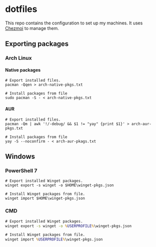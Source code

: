 # dotfiles

This repo contains the configuration to set up my machines. It uses [Chezmoi](https://chezmoi.io) to manage them.

## Exporting packages

### Arch Linux

#### Native packages

```shell
# Export installed files.
pacman -Qqen > arch-native-pkgs.txt
```

```shell
# Install packages from file
sudo pacman -S - < arch-native-pkgs.txt
```

#### AUR

```shell
# Export installed files.
pacman -Qm | awk '!/-debug/ && $1 != "yay" {print $1}' > arch-aur-pkgs.txt
```

```shell
# Install packages from file
yay -S --noconfirm - < arch-aur-pkags.txt
```

## Windows

### PowerShell 7

```pwsh
# Export installed Winget packages.
winget export -s winget -o $HOME\winget-pkgs.json
```

```pwsh
# Install Winget packages from file.
winget import $HOME\winget-pkgs.json
```

### CMD

```cmd
# Export installed Winget packages.
winget export -s winget -o %USERPROFILE%\winget-pkgs.json
```

```cmd
# Install Winget packages from file.
winget import %USERPROFILE%\winget-pkgs.json
```
